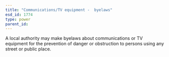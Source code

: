 ```yaml
---
title: "Communications/TV equipment -  byelaws"
esd_id: 1774
type: power
parent_id:  
---
```


A local authority may make byelaws about communications or TV equipment  for the prevention of danger or obstruction to persons using any street or public place.

